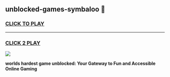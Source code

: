 
## unblocked-games-symbaloo 👋
<h3>
<a href="https://premium.freeplayer.one?title=unblocked-games-symbaloo&ref=14F">CLICK TO PLAY</a></h3>
<hr>

<h3>
<a href="https://premium.freeplayer.one?title=unblocked-games-symbaloo&ref=14F">CLICK 2 PLAY</a>
  
</h3>

<a href="https://premium.freeplayer.one?title=unblocked-games-symbaloo&ref=12F/"><img src="https://clearcache.store/games.png"></a>


**worlds hardest game unblocked: Your Gateway to Fun and Accessible Online Gaming**
